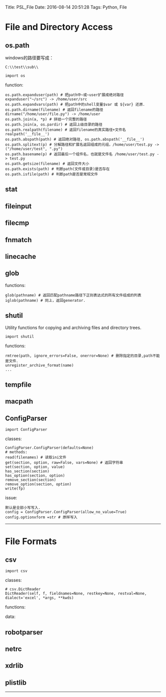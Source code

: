 Title: PSL_File
Date: 2016-08-14 20:51:28
Tags: Python, File



# File and Directory Access

## os.path

windows的路径要写成：

    C:\\test\\sub\\

    import os

function:

    os.path.expanduser(path) # 把path中~或~user扩展成绝对路径 expanduser("~/src") -> /home/user/src
    os.path.expandvars(path) # 把path中的shell变量$var 或 ${var} 还原．
    os.path.dirname(filename) # 返回filename的路径 dirname("/home/user/file.py") -> /home/user
    os.path.join(a, *p) # 拼结一个完整的路径　
    os.path.join(a, os.pardir) # 返回上级目录的路径
    os.path.realpath(filename) # 返回filename的真实路径+文件名 realpath('__file__')
    os.path.abspath(path) # 返回绝对路径, os.path.abspath('__file__')
    os.path.splitext(p) # 分解路径和扩展名返回组成的元组，/home/user/test.py -> ("/home/user/test", ".py")
    os.path.basename(p) # 返回最后一个组件名，也就是文件名 /home/user/test.py -> test.py
    os.path.getsize(filename) # 返回文件大小
    os.path.exists(path) # 判断path(文件或目录)是否存在
    os.path.isfile(path) # 判断path是否是常规文件

## stat

## fileinput

## filecmp

## fnmatch

## linecache

## glob

functions:

    glob(pathname) # 返回匹配pathname路径下正则表达式的所有文件组成的列表
    iglob(pathname) # 同上，返回generator.

## shutil

Utility functions for copying and archiving files and directory trees.

    import shutil

functions:

    rmtree(path, ignore_errors=False, onerror=None) # 删除指定的目录,path不能是文件．
    unregister_archive_format(name)
    ...

## tempfile

## macpath

## ConfigParser

    import ConfigParser

classes:

    ConfigParser.ConfigParser(defaults=None)
    # methods:
    read(filenames) # 读取ini文件
    get(section, option, raw=False, vars=None) # 返回字符串
    set(section, option, value)
    has_section(section)
    has_option(section, option)
    remove_section(section)
    remove_option(section, option)
    write(fp)

issue:

    默认是全部小写写入.
    config = ConfigParser.ConfigParser(allow_no_value=True)
    config.optionxform =str # 原样写入

***

# File Formats

## csv

    import csv

classes:

    # csv.DictReader
    DictReader(self, f, fieldnames=None, restkey=None, restval=None, dialect='excel', *args, **kwds)

functions:

data:

## robotparser

## netrc

## xdrlib

## plistlib

***

